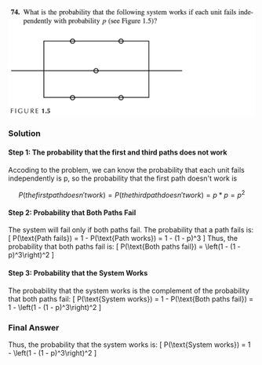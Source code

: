 ![Ch1_74](./Ch1.74.png)
### Solution

#### Step 1: The probability that the first and third paths does not work
Accoding to the problem, we can know the probability that each unit fails independently is p, so the probability that the first path doesn't work is

$$
P(the first path doesn't work) = P(the third path doesn't work) = p * p = p^2
$$

#### Step 2: Probability that Both Paths Fail
The system will fail only if both paths fail. The probability that a path fails is:
\[
P(\text{Path fails}) = 1 - P(\text{Path works}) = 1 - (1 - p)^3
\]
Thus, the probability that both paths fail is:
\[
P(\text{Both paths fail}) = \left(1 - (1 - p)^3\right)^2
\]

#### Step 3: Probability that the System Works
The probability that the system works is the complement of the probability that both paths fail:
\[
P(\text{System works}) = 1 - P(\text{Both paths fail}) = 1 - \left(1 - (1 - p)^3\right)^2
\]

### Final Answer
Thus, the probability that the system works is:
\[
P(\text{System works}) = 1 - \left(1 - (1 - p)^3\right)^2
\]


